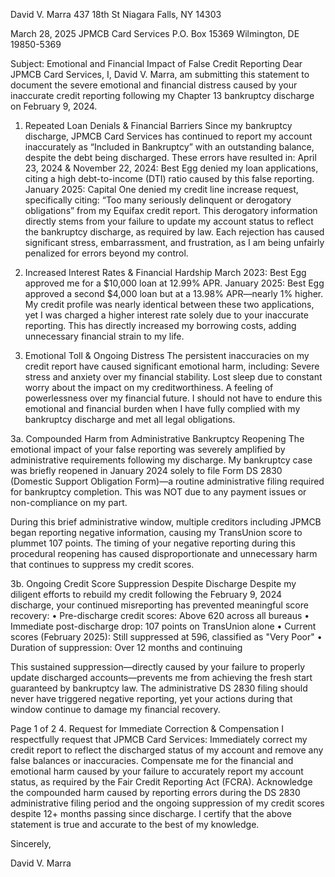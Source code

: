 David V. Marra
437 18th St
Niagara Falls, NY 14303

March 28, 2025
JPMCB Card Services
P.O. Box 15369
Wilmington, DE 19850-5369

Subject: Emotional and Financial Impact of False Credit Reporting
Dear JPMCB Card Services,
I, David V. Marra, am submitting this statement to document the severe emotional and financial distress caused by your inaccurate credit reporting following my Chapter 13 bankruptcy discharge on February 9, 2024.
1. Repeated Loan Denials & Financial Barriers
Since my bankruptcy discharge, JPMCB Card Services has continued to report my account inaccurately as “Included in Bankruptcy” with an outstanding balance, despite the debt being discharged. These errors have resulted in:
April 23, 2024 & November 22, 2024: Best Egg denied my loan applications, citing a high debt-to-income (DTI) ratio caused by this false reporting.
January 2025: Capital One denied my credit line increase request, specifically citing:
“Too many seriously delinquent or derogatory obligations” from my Equifax credit report.
This derogatory information directly stems from your failure to update my account status to reflect the bankruptcy discharge, as required by law. Each rejection has caused significant stress, embarrassment, and frustration, as I am being unfairly penalized for errors beyond my control.

2. Increased Interest Rates & Financial Hardship
March 2023: Best Egg approved me for a $10,000 loan at 12.99% APR.
January 2025: Best Egg approved a second $4,000 loan but at a 13.98% APR—nearly 1% higher.
My credit profile was nearly identical between these two applications, yet I was charged a higher interest rate solely due to your inaccurate reporting. This has directly increased my borrowing costs, adding unnecessary financial strain to my life.

3. Emotional Toll & Ongoing Distress
The persistent inaccuracies on my credit report have caused significant emotional harm, including:
Severe stress and anxiety over my financial stability.
Lost sleep due to constant worry about the impact on my creditworthiness.
A feeling of powerlessness over my financial future.
I should not have to endure this emotional and financial burden when I have fully complied with my bankruptcy discharge and met all legal obligations.

3a. Compounded Harm from Administrative Bankruptcy Reopening
The emotional impact of your false reporting was severely amplified by administrative requirements following my discharge. My bankruptcy case was briefly reopened in January 2024 solely to file Form DS 2830 (Domestic Support Obligation Form)—a routine administrative filing required for bankruptcy completion. This was NOT due to any payment issues or non-compliance on my part.

During this brief administrative window, multiple creditors including JPMCB began reporting negative information, causing my TransUnion score to plummet 107 points. The timing of your negative reporting during this procedural reopening has caused disproportionate and unnecessary harm that continues to suppress my credit scores.

3b. Ongoing Credit Score Suppression Despite Discharge
Despite my diligent efforts to rebuild my credit following the February 9, 2024 discharge, your continued misreporting has prevented meaningful score recovery:
• Pre-discharge credit scores: Above 620 across all bureaus
• Immediate post-discharge drop: 107 points on TransUnion alone
• Current scores (February 2025): Still suppressed at 596, classified as "Very Poor"
• Duration of suppression: Over 12 months and continuing

This sustained suppression—directly caused by your failure to properly update discharged accounts—prevents me from achieving the fresh start guaranteed by bankruptcy law. The administrative DS 2830 filing should never have triggered negative reporting, yet your actions during that window continue to damage my financial recovery.

Page 1 of 2
4. Request for Immediate Correction & Compensation
I respectfully request that JPMCB Card Services:
Immediately correct my credit report to reflect the discharged status of my account and remove any false balances or inaccuracies.
Compensate me for the financial and emotional harm caused by your failure to accurately report my account status, as required by the Fair Credit Reporting Act (FCRA).
Acknowledge the compounded harm caused by reporting errors during the DS 2830 administrative filing period and the ongoing suppression of my credit scores despite 12+ months passing since discharge.
I certify that the above statement is true and accurate to the best of my knowledge.



Sincerely,



David V. Marra
